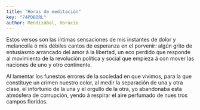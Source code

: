 ```yaml
---
title: "Horas de meditación"
key: "74PDBDRL"
author: Mendizábal, Horacio
---
```

<div data-schema-version="8"><p>Estos versos son las íntimas sensaciones de mis instantes de dolor y melancolía ó mis débiles cantos de esperanza en el porvenir: algún grito de entusiasmo arrancado del amor á la libertad, un eco perdido que responde al movimiento de la revolución política y social que empieza á con­ mover las naciones de uno y otro continente.</p> <p>Al lamentar los funestos errores de la sociedad en que vivimos, para la que constituye un crimen nuestro color, al medir la separación de una y otra clase, el infortunio de la una y el orgullo de la otra, yo abandonaba esta atmósfera de corrupción, yendo á respirar el aire perfumado de nues­ tros campos floridos.</p> </div>